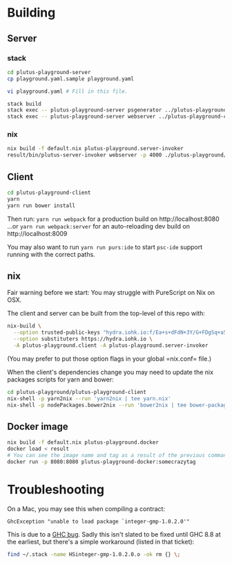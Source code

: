 # Building

## Server

### stack

```sh
cd plutus-playground-server
cp playground.yaml.sample playground.yaml

vi playground.yaml # Fill in this file.

stack build
stack exec -- plutus-playground-server psgenerator ../plutus-playground-client/src/
stack exec -- plutus-playground-server webserver ../plutus-playground-client/dist/
```

### nix

```sh
nix build -f default.nix plutus-playground.server-invoker 
result/bin/plutus-server-invoker webserver -p 4000 ./plutus-playground/plutus-playground-client/dist
```

## Client

```sh
cd plutus-playground-client
yarn
yarn run bower install
```

Then run: `yarn run webpack` for a production build on http://localhost:8080
...or `yarn run webpack:server` for an auto-reloading dev build on http://localhost:8009

You may also want to run `yarn run purs:ide` to start `psc-ide`
support running with the correct paths.

## nix

Fair warning before we start: You may struggle with PureScript on Nix on OSX.

The client and server can be built from the top-level of this repo with:

```sh
nix-build \
  --option trusted-public-keys "hydra.iohk.io:f/Ea+s+dFdN+3Y/G+FDgSq+a5NEWhJGzdjvKNGv0/EQ=" \
  --option substituters https://hydra.iohk.io \
  -A plutus-playground.client -A plutus-playground.server-invoker
```

(You may prefer to put those option flags in your global =nix.conf= file.)

When the client's dependencies change you may need to update the nix packages scripts for yarn and bower:

```sh
cd plutus-playground/plutus-playground-client
nix-shell -p yarn2nix --run 'yarn2nix | tee yarn.nix'
nix-shell -p nodePackages.bower2nix --run 'bower2nix | tee bower-packages.nix'
```

## Docker image

```sh
nix build -f default.nix plutus-playground.docker
docker load < result
# You can see the image name and tag as a result of the previous command and use it below
docker run -p 8080:8080 plutus-playground-docker:somecrazytag
```

# Troubleshooting

On a Mac, you may see this when compiling a contract:

```
GhcException "unable to load package `integer-gmp-1.0.2.0'"
```

This is due to a [GHC
bug](https://ghc.haskell.org/trac/ghc/ticket/15105). Sadly this isn't
slated to be fixed until GHC 8.8 at the earliest, but there's a simple
workaround (listed in that ticket):

``` sh
find ~/.stack -name HSinteger-gmp-1.0.2.0.o -ok rm {} \;
```
